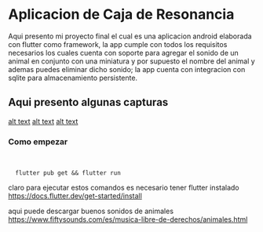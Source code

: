 # Aplicacion de Caja de Resonancia


Aqui presento mi proyecto final el cual es una aplicacion android elaborada con flutter como framework, la app cumple con todos los requisitos necesarios los cuales cuenta con soporte para agregar el sonido de un animal en conjunto con una miniatura y por supuesto el nombre del animal y ademas puedes eliminar dicho sonido; la app cuenta con integracion con sqlite para almacenamiento persistente.

## Aqui presento algunas capturas

[alt text](img1.jpg)
[alt text](img3.jpg)
[alt text](img2.jpg)

### Como empezar

<br>

``` 
  flutter pub get && flutter run
```

claro para ejecutar estos comandos es necesario tener flutter instalado
https://docs.flutter.dev/get-started/install

aqui puede descargar buenos sonidos de animales
https://www.fiftysounds.com/es/musica-libre-de-derechos/animales.html